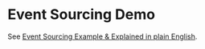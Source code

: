 # Event Sourcing Demo

See [Event Sourcing Example & Explained in plain English](https://youtu.be/AUj4M-st3ic).
